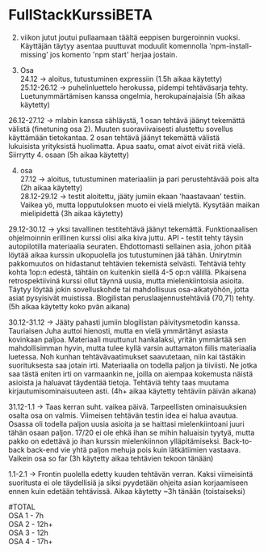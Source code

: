 # FullStackKurssiBETA  
2. viikon jutut joutui pullaamaan täältä eeppisen burgeroinnin vuoksi. Käyttäjän täytyy asentaa puuttuvat moduulit komennolla 'npm-install-missing' jos komento 'npm start' herjaa jostain. 

3. Osa  
24.12 -> aloitus, tutustuminen expressiin (1.5h aikaa käytetty)  
25.12-26.12 -> puhelinluettelo herokussa, pidempi tehtäväsarja tehty. Luetunymmärtämisen kanssa ongelmia, herokupainajaisia (5h aikaa käytetty)  

26.12-27.12 -> mlabin kanssa sähläystä, 1 osan tehtävä jäänyt tekemättä välistä (finetuning osa 2). 
Muuten suoraviivaisesti alustettu sovellus käyttämään tietokantaa. 2 osan tehtävä jäänyt tekemättä välistä  
lukuisista yrityksistä huolimatta. Apua saatu, omat aivot eivät riitä vielä. Siirrytty 4. osaan (5h aikaa käytetty)  

4. osa  
27.12 -> aloitus, tutustuminen materiaaliin ja pari perustehtävää pois alta (2h aikaa käytetty)  
28.12-29.12 -> testit aloitettu, jääty jumiin ekaan 'haastavaan' testiin. Vaikea yö, mutta lopputuloksen muoto ei vielä mielytä. Kysytään maikan mielipidettä (3h aikaa käytetty)  

29.12-30.12 -> yksi tavallinen testitehtävä jäänyt tekemättä. Funktionaalisen ohjelmoinnin erillinen kurssi olisi
aika kiva juttu. API - testit tehty täysin autopilotilla materiaalia seuraten. Ehdottomasti sellainen asia, johon pitää löytää aikaa kurssin ulkopuolella jos tutustuminen jää tähän. Unirytmin pakkomuutos on hidastanut
tehtävien tekemistä selvästi. Tehtäviä tehty kohta 1op:n edestä, tähtäin on kuitenkin siellä 4-5 op:n välillä.
Pikaisena retrospektiivinä kurssi ollut täynnä uusia, mutta mielenkiintoisia asioita. Täytyy löytää jokin
sovelluskohde tai mahdollisuus osa-aikatyöhön, jotta asiat pysyisivät muistissa. Blogilistan peruslaajennustehtäviä (70,71) tehty. (5h aikaa käytetty koko pvän aikana)  

30.12-31.12 -> Jääty pahasti jumiin blogilistan päivitysmetodin kanssa. Tauriaisen Juha auttoi hienosti, mutta en vielä ymmärtänyt asiasta kovinkaan paljoa. Materiaali muuttunut hankalaksi, yritän ymmärtää sen mahdollisimman hyvin, mutta tulee kyllä varsin auttamaton fiilis materiaalia luetessa. Noh kunhan tehtävävaatimukset saavutetaan, niin kai tästäkin suorituksesta saa jotain irti. Materiaalia on todella paljon ja tiiviisti. Ne jotka saa tästä eniten irti on varmaankin ne, joilla on aiempaa kokemusta näistä asioista ja haluavat täydentää tietoja. Tehtäviä tehty taas muutama kirjautumisominaisuuteen asti. (4h+ aikaa käytetty tehtäviin päivän aikana)  

31.12-1.1 -> Taas kerran suht. vaikea päivä. Tarpeellisten ominaisuuksien osalta osa on valmis. Viimeisen tehtävän testin idea ei halua avautua. Osassa oli todella paljon uusia asioita ja se haittasi mielenkiintoani juuri tähän osaan paljon. 17/20 ei ole ehkä ihan se mihin haluaisin tyytyä, mutta pakko on edettävä jo ihan kurssin mielenkiinnon ylläpitämiseksi. Back-to-back back-end vie yhtä paljon mehuja pois kuin lätkätiimien vastaava. Vaikein osa so far (3h käytetty aikaa tehtävien tekoon tänään)  

1.1-2.1 -> Frontin puolella edetty kuuden tehtävän verran. Kaksi viimeisintä suoritusta ei ole täydellisiä ja siksi pyydetään ohjeita asian korjaamiseen ennen kuin edetään tehtävissä. Aikaa käytetty ~3h tänään (toistaiseksi)

#TOTAL  
OSA 1 - 7h  
OSA 2 - 12h+  
OSA 3 - 12h  
OSA 4 - 17h+